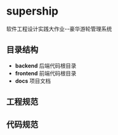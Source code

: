 # supership

软件工程设计实践大作业--豪华游轮管理系统

## 目录结构

- __backend__ 后端代码根目录
- __frontend__ 前端代码根目录
- __docs__ 项目文档

## 工程规范

## 代码规范
